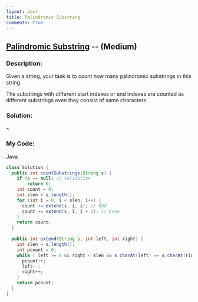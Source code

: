 ```yaml
---
layout: post
title: Palindromic Substring
comments: true
---
```


## [Palindromic Substring](https://leetcode.com/problems/palindromic-substrings/description/) -- (Medium)

### Description:
Given a string, your task is to count how many palindromic substrings in this string.  
  
The substrings with different start indexes or end indexes are counted as different substrings even they consist of same characters.
      
### Solution:
~
  
### My Code:
Java
```java
class Solution {
  public int countSubstrings(String s) {
    if (s == null) // Validation
        return 0;
    int count = 0;
    int slen = s.length();
    for (int i = 0; i < slen; i++) {
      count += extend(s, i, i); // Odd
      count += extend(s, i, i + 1); // Even
    }
    return count;
  }
  
  public int extend(String s, int left, int right) {
    int slen = s.length();
    int pcount = 0;
    while ( left >= 0 && right < slen && s.charAt(left) == s.charAt(right) ) {
      pcount++;
      left--;
      right++;
    }
    return pcount;
  }
}
```
